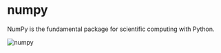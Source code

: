# numpy
NumPy is the fundamental package for scientific computing with Python.

![numpy](https://user-images.githubusercontent.com/1712113/49327249-2e3ceb80-f585-11e8-8a52-0dd6e8da3acf.jpeg)
